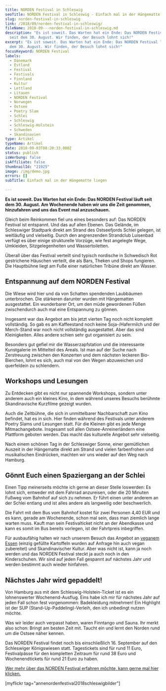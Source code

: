 ```yaml
---
title: NORDEN Festival in Schleswig
seoTitle: NORDEN Festival in Schleswig - Einfach mal in der Hängematte liegen
slug: norden-festival-in-schleswig
link: /2018/09/norden-festival-in-schleswig/
fileName: 2018-09---norden-festival-in-schleswig.md
description: "Es ist soweit. Das Warten hat ein Ende: Das NORDEN Festival läuft
  seit dem 30. August. Wir finden, der Besuch lohnt sich!"
excerpt: "Es ist soweit. Das Warten hat ein Ende: Das NORDEN Festival läuft seit
  dem 30. August. Wir finden, der Besuch lohnt sich!"
focusKeyword: NORDEN Festival
labels:
  - Dänemark
  - Estland
  - Festival
  - Festivals
  - Finnland
  - Kultur
  - Lettland
  - Litauen
  - NORDEN Festival
  - Norwegen
  - Ostsee
  - Poetry Slam
  - Schlei
  - Schleswig
  - Schleswig-Holstein
  - Schweden
  - Skandinavien
type: Artikel
typeName: Artikel
date: 2018-09-03T08:20:33.000Z
status: publish
isWerbung: false
isAffiliate: false
thumbnailId: "21925"
image: /img/demo.jpg
errors: []
subTitle: Einfach mal in der Hängematte liegen
  
---
```


**Es ist soweit. Das Warten hat ein Ende: Das NORDEN Festival läuft seit dem 30.
August. Am Wochenende haben wir uns die Zeit genommen, hinzufahren und uns das
Event mal anzuschauen.**

Gleich beim Reinkommen fiel uns eines besonders auf: Das NORDEN Festival ist
entspannt. Und das auf allen Ebenen. Das Gelände, im Schleswiger Stadtpark
direkt am Strand des Ostseefjords Schlei gelegen, ist weitläufig und vielseitig.
Durch den angrenzenden Strandclub Luisenbad verfügt es über einige strukturelle
Vorzüge, wie fest angelegte Wege, Umkleiden, Sitzgelegenheiten und
Wassertoiletten.

Überall über das Festival verteilt sind typisch nordische in Schwedisch Rot
gestrichene Häuschen verteilt, die als Bars, Theken und Shops fungieren. Die
Hauptbühne liegt am Fuße einer natürlichen Tribüne direkt am Wasser.

## Entspannung auf dem NORDEN Festival

Die Wiese wird hier und da von Schatten spendenden Laubbäumen unterbrochen. Die
stärkeren darunter wurden mit Hängematten ausgestattet. Ein wunderbarer Ort, um
den müde gewordenen Füßen zwischendurch auch mal eine Entspannung zu gönnen.

Insgesamt war das Angebot am bis jetzt vierten Tag noch nicht komplett
vollständig. So gab es am Kaffeestand noch keine Soja-/Hafermilch und der
Merch-Stand war noch nicht vollständig ausgestattet. Aber das sind
Kleinigkeiten. Alles andere schien sehr gut organisiert zu sein.

Besonders gut gefiel mir die Wasserzapfstation und die interessante Kunstgalerie
im Mittelteil des Areals. Ist man auf der Suche nach Zerstreuung zwischen den
Konzerten und dem nächsten leckeren Bio-Bierchen, lohnt es sich, auch mal von
den Wegen abzuweichen und querfeldein zu schlendern.

## Workshops und Lesungen

Zu Entdecken gibt es nicht nur spannende Workshops, sondern unter anderem auch
ein kleines Kino, in dem während unseres Besuchs berühmte Skandinavische
Kurzfilme gezeigt wurden.

Auch die Zeltbühne, die sich in unmittelbarer Nachbarschaft zum Kino befindet,
hat es in sich. Hier finden während des Festivals unter anderem Poetry Slams und
Lesungen statt. Für die Kleinen gibt es jede Menge Mitmachangebote. Insgesamt
soll allen Ostsee-Anreinerländern eine Plattform geboten werden. Das macht das
kulturelle Angebot sehr vielseitig.

Nach einem schönen Tag in der Schleswiger Sonne, einer gemütlichen Auszeit in
der Hängematte direkt am Strand und vielen farbenfrohen und musikalischen
Eindrücken, machten wir uns wieder auf den Weg nach Hamburg.

## Gönnt Euch einen Spaziergang an der Schlei

Einen Tipp meinerseits möchte ich gerne an dieser Stelle loswerden: Es lohnt
sich, entweder mit dem Fahrrad anzureisen, oder die 20 Minuten Fußweg vom
Bahnhof auf sich zu nehmen. Er führt einen unter anderem an der Schlei entlang
und ist alles andere als langweilig oder beschwerlich.

Die Fahrt mit dem Bus vom Bahnhof kostet für zwei Personen 4,40 EUR und es kann,
gerade am Wochenende, schon mal sein, dass man ziemlich lange warten muss. Kauft
man sein Festivalticket nicht an der Abendkasse und kann es somit im Bus bereits
vorlegen, ist der Fahrtpreis inbegriffen.

Für ausbaufähig halten wir nach unserem Besuch das Angebot an
[veganem Essen](/category/vegan-2/rezepte/) (einzig gefüllte Kartoffeln wurden
auf Anfrage hin auch vegan zubereitet) und Skandinavischer Kultur. Aber was
nicht ist, kann ja noch werden und das NORDEN Festival steckt ja auch noch in
den Kinderschuhen. Wir sind auf jeden Fall gespannt auf nächstes Jahr und werden
bestimmt auch wieder hinfahren.

## Nächstes Jahr wird gepaddelt!

Von Hamburg aus mit dem Schleswig-Holstein-Ticket ist es ein lohnenswerter
Wochenend-Ausflug. Eins habe ich mir für nächstes Jahr auf jeden Fall schon fest
vorgenommen: Badekleidung mitnehmen! Ein Highlight ist der SUP
(Stand-Up-Paddeling)-Verleih, den ich unbedingt nutzen möchte.

Was wir leider auch verpasst haben, waren Finntango und Sauna. Ihr merkt also
schon: Bringt am besten Zeit mit. Taucht ein und lernt den Norden rund um die
Ostsee näher kennen.

Das NORDEN Festival findet noch bis einschließlich 16. September auf den
Schleswiger Königswiesen statt. Tagestickets sind für rund 11 Euro,
Festivalpässe für den kompletten Zeitraum für rund 38 Euro und Wochenendtickets
für rund 21 Euro zu haben.

[Wer mehr über das NORDEN Festival erfahren möchte, kann gerne mal hier klicken.](/2018/07/norden-festival/)

[myflickr tag="annenordenfestival2018schleswigbilder"]

&nbsp;

  